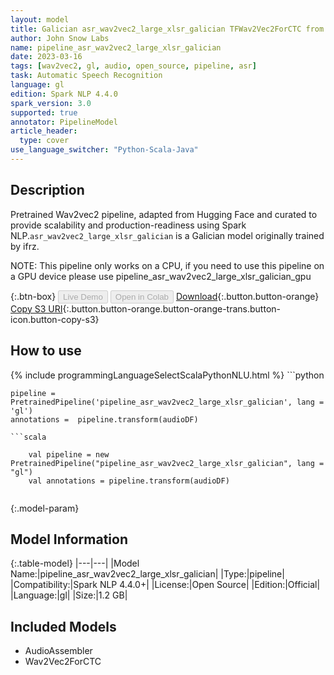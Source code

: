 ```yaml
---
layout: model
title: Galician asr_wav2vec2_large_xlsr_galician TFWav2Vec2ForCTC from ifrz
author: John Snow Labs
name: pipeline_asr_wav2vec2_large_xlsr_galician
date: 2023-03-16
tags: [wav2vec2, gl, audio, open_source, pipeline, asr]
task: Automatic Speech Recognition
language: gl
edition: Spark NLP 4.4.0
spark_version: 3.0
supported: true
annotator: PipelineModel
article_header:
  type: cover
use_language_switcher: "Python-Scala-Java"
---
```


## Description

Pretrained Wav2vec2  pipeline, adapted from Hugging Face and curated to provide scalability and production-readiness using Spark NLP.`asr_wav2vec2_large_xlsr_galician` is a Galician model originally trained by ifrz.

NOTE: This pipeline only works on a CPU, if you need to use this pipeline on a GPU device please use pipeline_asr_wav2vec2_large_xlsr_galician_gpu

{:.btn-box}
<button class="button button-orange" disabled>Live Demo</button>
<button class="button button-orange" disabled>Open in Colab</button>
[Download](https://s3.amazonaws.com/auxdata.johnsnowlabs.com/public/models/pipeline_asr_wav2vec2_large_xlsr_galician_gl_4.4.0_3.0_1678926600630.zip){:.button.button-orange}
[Copy S3 URI](s3://auxdata.johnsnowlabs.com/public/models/pipeline_asr_wav2vec2_large_xlsr_galician_gl_4.4.0_3.0_1678926600630.zip){:.button.button-orange.button-orange-trans.button-icon.button-copy-s3}

## How to use



<div class="tabs-box" markdown="1">
{% include programmingLanguageSelectScalaPythonNLU.html %}
```python

    pipeline = PretrainedPipeline('pipeline_asr_wav2vec2_large_xlsr_galician', lang = 'gl')
    annotations =  pipeline.transform(audioDF)
    
```
```scala

    val pipeline = new PretrainedPipeline("pipeline_asr_wav2vec2_large_xlsr_galician", lang = "gl")
    val annotations = pipeline.transform(audioDF)
    
```
</div>

{:.model-param}
## Model Information

{:.table-model}
|---|---|
|Model Name:|pipeline_asr_wav2vec2_large_xlsr_galician|
|Type:|pipeline|
|Compatibility:|Spark NLP 4.4.0+|
|License:|Open Source|
|Edition:|Official|
|Language:|gl|
|Size:|1.2 GB|

## Included Models

- AudioAssembler
- Wav2Vec2ForCTC
